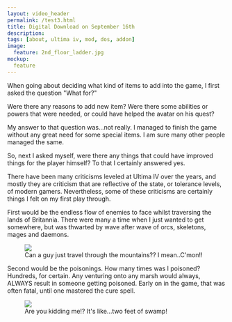 ```yaml
---
layout: video_header
permalink: /test3.html
title: Digital Download on September 16th
description:
tags: [about, ultima iv, mod, dos, addon]
image:
  feature: 2nd_floor_ladder.jpg
mockup:
  feature
---
```


<!--<hr>


<hr>-->

When going about deciding what kind of items to add into the game, I first asked the question "What for?"

Were there any reasons to add new item? Were there some abilities or powers that were needed, or could have helped the avatar on his quest?

My answer to that question was...not really. I managed to finish the game without any great need for some special items. I am sure many other people managed the same.

So, next I asked myself, were there any things that could have improved things for the player himself? To that I certainly answered yes. 

There have been many criticisms leveled at Ultima IV over the years, and mostly they are criticism that are reflective of the state, or tolerance levels, of modern gamers. Nevertheless, some of these criticisms are certainly things I felt on my first play through.

First would be the endless flow of enemies to face whilst traversing the lands of Britannia. There were many a time when I just wanted to get somewhere, but was thwarted by wave after wave of orcs, skeletons, mages and daemons.

<figure>
	<img class="ScrollRev" data-tilt src="{{ site.url }}/images/chased.jpg" />
	<figcaption>Can a guy just travel through the mountains?? I mean..C'mon!!</figcaption>
</figure>

Second would be the poisonings. How many times was I poisoned? Hundreds, for certain. Any venturing onto any marsh would always, ALWAYS result in someone getting poisoned. Early on in the game, that was often fatal, until one mastered the cure spell.

<figure>
	<img class="ScrollRev" data-tilt src="{{ site.url }}/images/poisoned.jpg" />
	<figcaption>Are you kidding me!? It's like...two feet of swamp!</figcaption>
</figure>

    

    

    

    

  
    





